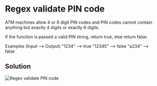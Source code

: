 # Regex validate PIN code

ATM machines allow 4 or 6 digit PIN codes and PIN codes cannot contain anything but exactly 4 digits or exactly 6 digits.

If the function is passed a valid PIN string, return true, else return false.

Examples (Input --> Output)
"1234"   -->  true
"12345"  -->  false
"a234"   -->  false

## Solution

![Regex validate PIN code](https://user-images.githubusercontent.com/72667760/221934194-ad47ef39-143a-4f42-9d26-494c4c961a5c.png)
